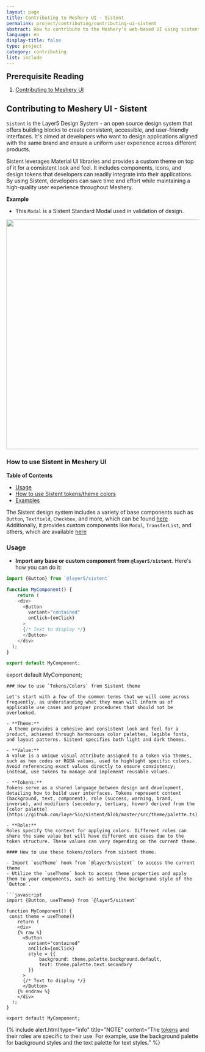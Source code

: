 ```yaml
---
layout: page
title: Contributing to Meshery UI - Sistent
permalink: project/contributing/contributing-ui-sistent
abstract: How to contribute to the Meshery's web-based UI using sistent design system.
language: en
display-title: false
type: project
category: contributing
list: include
---
```


<div class="prereqs"><p><strong style="font-size: 20px;">Prerequisite Reading</strong></p>
  <ol><li><a href="contributing-ui">Contributing to Meshery UI</a></li></ol>
</div>

## <a name="contributing-ui-sistent">Contributing to Meshery UI - Sistent</a>

`Sistent` is the Layer5 Design System - an open source design system that offers building blocks to create consistent, accessible, and user-friendly interfaces. It's aimed at developers who want to design applications aligned with the same brand and ensure a uniform user experience across different products.

Sistent leverages Material UI libraries and provides a custom theme on top of it for a consistent look and feel. It includes components, icons, and design tokens that developers can readily integrate into their applications. By using Sistent, developers can save time and effort while maintaining a high-quality user experience throughout Meshery.

**Example**
- This `Modal` is a Sistent Standard Modal used in validation of design.

<a href="{{ site.baseurl }}/assets/img/sistent/sistent-modal.png">
<img style= "width: 600px;" src="{{ site.baseurl }}/assets/img/sistent/sistent-modal.png" />
</a>

### How to use Sistent in Meshery UI

**Table of Contents**

- [Usage](#usage)
- [How to use Sistent tokens/theme colors](#how-to-use-tokenscolors-from-sistent-theme)
- [Examples](#examples)

The Sistent design system includes a variety of base components such as `Button`, `Textfield`, `Checkbox`, and more, which can be found [here](https://github.com/layer5io/sistent/tree/master/src/base)
 Additionally, it provides custom components like `Modal`, `TransferList`, and others, which are available [here](https://github.com/layer5io/sistent/tree/master/src/custom)

###  Usage

- **Import any base or custom component from `@layer5/sistent`**. Here's how you can do it:

```javascript
import {Button} from `@layer5/sistent`

function MyComponent() {
    return (
    <div>
      <Button
        variant="contained"
        onClick={onClick}
      >
      {/* Text to display */}
      </Button>
    </div>
  );
}

export default MyComponent;
```

export default MyComponent;
```
### How to use `Tokens/Colors` from Sistent theme

Let's start with a few of the common terms that we will come across frequently, as understanding what they mean will inform us of applicable use cases and proper procedures that should not be overlooked.

- **Theme:**
 A theme provides a cohesive and consistent look and feel for a product, achieved through harmonious color palettes, legible fonts, and layout patterns. Sistent specifies both light and dark themes.

- **Value:**
A value is a unique visual attribute assigned to a token via themes, such as hex codes or RGBA values, used to highlight specific colors. Avoid referencing exact values directly to ensure consistency; instead, use tokens to manage and implement reusable values.

- **Tokens:**
Tokens serve as a shared language between design and development, detailing how to build user interfaces. Tokens represent context (background, text, component), role (success, warning, brand, inverse), and modifiers (secondary, tertiary, hover) derived from the [color palette](https://github.com/layer5io/sistent/blob/master/src/theme/palette.ts).

- **Role:**
Roles specify the context for applying colors. Different roles can share the same value but will have different use cases due to the token structure. These values can vary depending on the current theme.

#### How to use these tokens/colors from sistent theme.

- Import `useTheme` hook from `@layer5/sistent` to access the current theme
- Utilize the `useTheme` hook to access theme properties and apply them to your components, such as setting the background style of the `Button`.

```javascript
import {Button, useTheme} from `@layer5/sistent`

function MyComponent() {
 const theme = useTheme()
    return (
    <div>
    {% raw %}
      <Button
        variant="contained"
        onClick={onClick}
        style = {{
            background: theme.palette.background.default,
            text: theme.palette.text.secondary
        }}
      >
      {/* Text to display */}
      </Button>
    {% endraw %}
    </div>
  );
}

export default MyComponent;
```

{% include alert.html type="info" title="NOTE" content="The <a href='https://github.com/layer5io/sistent/blob/master/src/theme/palette.ts'>tokens</a> and their roles are specific to their use. For example, use the background palette for background styles and the text palette for text styles." %}
